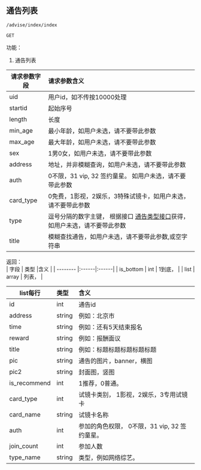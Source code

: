 
## 通告列表


~~~
/advise/index/index
~~~
~~~
GET
~~~


功能：  

1. 通告列表


| 请求参数字段        | 请求参数含义  |
| -------- |:------|
|uid       |  用户id，如不传按10000处理|
|startid       |  起始序号|
|length       | 长度 |
|min_age       | 最小年龄，如用户未选，请不要带此参数 |
|max_age       | 最大年龄，如用户未选，请不要带此参数 |
|sex       | 1男0女，如用户未选，请不要带此参数 |
|address       | 地址，并非模糊查询，如用户未选，请不要带此参数 |
|auth       | 0不限，31 vip, 32 签约童星。 如用户未选，请不要带此参数 |
|card_type       |  0免费，1影视，2娱乐，3特殊试镜卡，如用户未选，请不要带此参数  |
|type       | 逗号分隔的数字主键， 根据接口 [通告类型接口](/shop/doc/index2/name/通告类型列表)获得，如用户未选，请不要带此参数 |
|title       | 模糊查找通告，如用户未选，请不要带此参数,或空字符串 |




返回：   
| 字段        | 类型 |含义  |
| -------- |:------|:------|
| is_bottom |  int   | 1到底， |
| list |  array   | 列表， |



| list每行        | 类型 |含义  |
| -------- |:------|:------|
| id |  int   | 通告id |
| address |  string   | 例如：北京市 |
| time |  string   | 例如：还有5天结束报名 |
| reward |  string   | 例如：报酬面议 |
| title |  string   | 例如：标题标题标题标题标题 |
| pic|  string   | 通告的图片，banner，横图 |
| pic2|  string   | 封面图，竖图 |
| is_recommend|  int   | 1推荐，0普通。 |
| card_type|  int   | 试镜卡类别， 1影视，2娱乐，3专用试镜卡  |
| card_name| string   | 试镜卡名称 |
| auth| int   |参加的角色权限， 0不限，31 vip, 32 签约童星。 |
| join_count| int   | 参加人数 |
| type_name| string   | 类型，例如网络综艺。 |



















